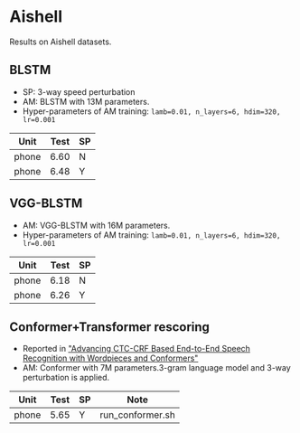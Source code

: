 # Aishell

Results on Aishell datasets.

## BLSTM

* SP: 3-way speed perturbation
* AM: BLSTM with 13M parameters.
* Hyper-parameters of AM training: `lamb=0.01, n_layers=6, hdim=320, lr=0.001`

| Unit  | Test | SP   |
| ----- | ---- | ---- |
| phone | 6.60 | N    |
| phone | 6.48 | Y    |


## VGG-BLSTM

* AM: VGG-BLSTM with 16M parameters. 
* Hyper-parameters of AM training: `lamb=0.01, n_layers=6, hdim=320, lr=0.001`

| Unit  | Test | SP   |
| ----- | ---- | ---- |
| phone | 6.18 | N    |
| phone | 6.26 | Y    |


## Conformer+Transformer rescoring

* Reported in ["Advancing CTC-CRF Based End-to-End Speech Recognition with Wordpieces and Conformers"](https://arxiv.org/abs/2107.03007)
* AM: Conformer with 7M parameters.3-gram language model and 3-way perturbation is applied.

| Unit  | Test | SP   | Note             |
| ----- | ---- | ---- | ---------------- |
| phone | 5.65 | Y    | run_conformer.sh |       



